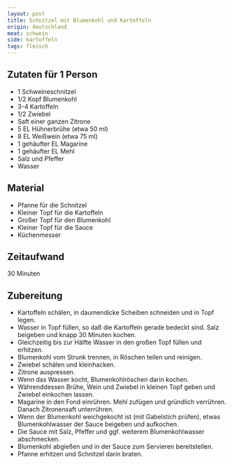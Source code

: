 ```yaml
---
layout: post
title: Schnitzel mit Blumenkohl und Kartoffeln
origin: deutschland
meat: schwein
side: kartoffeln
tags: fleisch
---
```

## Zutaten für 1 Person
* 1 Schweineschnitzel
* 1/2 Kopf Blumenkohl
* 3-4 Kartoffeln
* 1/2 Zwiebel
* Saft einer ganzen Zitrone
* 5 EL Hühnerbrühe (etwa 50 ml)
* 8 EL Weißwein (etwa 75 ml)
* 1 gehäufter EL Magarine
* 1 gehäufter EL Mehl
* Salz und Pfeffer
* Wasser

## Material
* Pfanne für die Schnitzel
* Kleiner Topf für die Kartoffeln
* Großer Topf für den Blumenkohl
* Kleiner Topf für die Sauce
* Küchenmesser

## Zeitaufwand
30 Minuten

## Zubereitung
* Kartoffeln schälen, in daumendicke Scheiben schneiden und in Topf
  legen.
* Wasser in Topf füllen, so daß die Kartoffeln gerade bedeckt sind. Salz
  beigeben und knapp 30 Minuten kochen.
* Gleichzeitig bis zur Hälfte Wasser in den großen Topf füllen und
  erhitzen.
* Blumenkohl vom Strunk trennen, in Röschen teilen und reinigen.
* Zwiebel schälen und kleinhacken.
* Zitrone auspressen.
* Wenn das Wasser kocht, Blumenkohlröschen darin kochen.
* Währenddessen Brühe, Wein und Zwiebel in kleinen Topf geben und
  Zwiebel einkochen lassen.
* Magarine in den Fond einrühren. Mehl zufügen und gründlich verrühren.
  Danach Zitronensaft unterrühren.
* Wenn der Blumenkohl weichgekocht ist (mit Gabelstich prüfen), etwas
  Blumenkohlwasser der Sauce beigeben und aufkochen.
* Die Sauce mit Salz, Pfeffer und ggf. weiterem Blumenkohlwasser
  abschmecken.
* Blumenkohl abgießen und in der Sauce zum Servieren bereitstellen.
* Pfanne erhitzen und Schnitzel darin braten.
